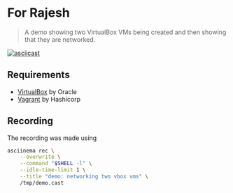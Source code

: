 # For Rajesh

> A demo showing two VirtualBox VMs being created and then showing that they are networked.


[![asciicast](https://asciinema.org/a/392486.svg)](https://asciinema.org/a/392486)

## Requirements

- [VirtualBox](https://www.virtualbox.org) by Oracle
- [Vagrant](https://www.vagrantup.com) by Hashicorp

## Recording

The recording was made using

```sh
asciinema rec \
    --overwrite \
    --command "$SHELL -l" \
    --idle-time-limit 1 \
    --title "demo: networking two vbox vms" \
    /tmp/demo.cast
```
